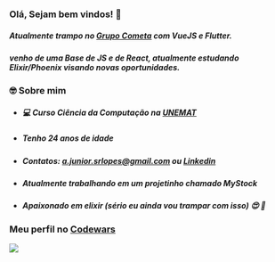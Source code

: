 ### Olá, Sejam bem vindos! 👋

<h5>Atualmente trampo no <a href="https://jobs.kenoby.com/vagascometa" target="_blank">Grupo Cometa</a> com VueJS e Flutter.</h5>

##### venho de uma Base de JS e de React, atualmente estudando Elixir/Phoenix visando novas oportunidades.

### 🤓 Sobre mim 

- #####  💻 Curso Ciência da Computação na [UNEMAT]('http://portal.unemat.br/')

- ##### Tenho 24 anos de idade

- ##### Contatos: a.junior.srlopes@gmail.com ou [Linkedin]('https://www.linkedin.com/in/amor%C3%A9sio-de-souza-429ba314b/')

- ##### Atualmente trabalhando em um projetinho chamado MyStock

- ##### Apaixonado em elixir (sério eu ainda vou trampar com isso) 😍 🥰

### Meu perfil no <a href="https://www.codewars.com/users/Asrlopes" >Codewars</a>

<img src="https://www.codewars.com/users/Asrlopes/badges/large" />
